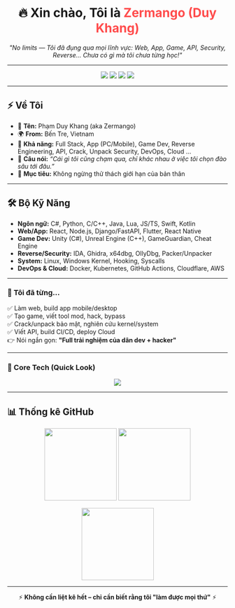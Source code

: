 <h1 align="center">🔥 Xin chào, Tôi là <span style="color:#ff4c4c">Zermango (Duy Khang)</span></h1>
<p align="center">
  <em>"No limits — Tôi đã đụng qua mọi lĩnh vực: Web, App, Game, API, Security, Reverse... Chưa có gì mà tôi chưa từng học!"</em>
</p>

---

<p align="center">
  <img src="https://img.shields.io/badge/Code%20Everything-black?style=for-the-badge&logo=github" />
  <img src="https://img.shields.io/badge/Reverse%20Engineer-red?style=for-the-badge&logo=linux" />
  <img src="https://img.shields.io/badge/Game%20Modder-green?style=for-the-badge&logo=unity" />
  <img src="https://img.shields.io/badge/Problem%20Solver-orange?style=for-the-badge&logo=codeforces" />
</p>

---

## ⚡ Về Tôi
- 👤 **Tên:** Phạm Duy Khang (aka Zermango)  
- 🌍 **From:** Bến Tre, Vietnam  
- 🧠 **Khả năng:** Full Stack, App (PC/Mobile), Game Dev, Reverse Engineering, API, Crack, Unpack Security, DevOps, Cloud …  
- 💬 **Câu nói:** *“Cái gì tôi cũng chạm qua, chỉ khác nhau ở việc tôi chọn đào sâu tới đâu.”*  
- 🎯 **Mục tiêu:** Không ngừng thử thách giới hạn của bản thân  

---

## 🛠️ Bộ Kỹ Năng
- **Ngôn ngữ:** C#, Python, C/C++, Java, Lua, JS/TS, Swift, Kotlin  
- **Web/App:** React, Node.js, Django/FastAPI, Flutter, React Native  
- **Game Dev:** Unity (C#), Unreal Engine (C++), GameGuardian, Cheat Engine  
- **Reverse/Security:** IDA, Ghidra, x64dbg, OllyDbg, Packer/Unpacker  
- **System:** Linux, Windows Kernel, Hooking, Syscalls  
- **DevOps & Cloud:** Docker, Kubernetes, GitHub Actions, Cloudflare, AWS  

---

### 🚀 Tôi đã từng...
✅ Làm web, build app mobile/desktop  
✅ Tạo game, viết tool mod, hack, bypass  
✅ Crack/unpack bảo mật, nghiên cứu kernel/system  
✅ Viết API, build CI/CD, deploy Cloud  
👉 Nói ngắn gọn: **"Full trải nghiệm của dân dev + hacker"**  

---

### 📌 Core Tech (Quick Look)
<p align="center">
  <img src="https://skillicons.dev/icons?i=python,cs,cpp,java,js,ts,lua,html,css,react,nodejs,flutter,swift,kotlin,unity,unreal,linux,docker,kubernetes,git,github" />
</p>

---

## 📊 Thống kê GitHub
<p align="center">
  <img src="https://github-readme-stats.vercel.app/api?username=ZermangoLove&show_icons=true&theme=tokyonight" height="165"/>
  <img src="https://github-readme-stats.vercel.app/api/top-langs/?username=ZermangoLove&layout=compact&theme=tokyonight" height="165"/>
</p>

<p align="center">
  <img src="https://github-readme-streak-stats.herokuapp.com?user=ZermangoLove&theme=tokyonight&hide_border=true" height="165"/>
</p>

---

<p align="center">
  ⚡ <b>Không cần liệt kê hết – chỉ cần biết rằng tôi "làm được mọi thứ"</b> ⚡
</p>
